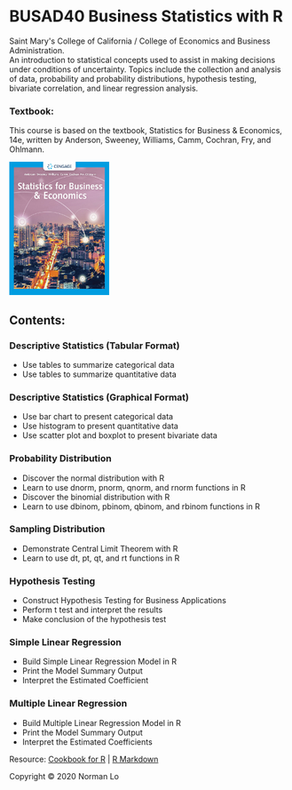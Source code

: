 # BUSAD40 Business Statistics with R
Saint Mary's College of California / College of Economics and Business Administration.  
An introduction to statistical concepts used to assist in making decisions under conditions of uncertainty. Topics include the collection and analysis of data, probability and probability distributions, hypothesis testing, bivariate correlation, and linear regression analysis.

### Textbook:
This course is based on the textbook, Statistics for Business & Economics, 14e, written by Anderson, Sweeney, Williams, Camm, Cochran, Fry, and Ohlmann.

<img src="./images/textbook.png" width="180" height="240">

## Contents:

### Descriptive Statistics (Tabular Format)
- Use tables to summarize categorical data
- Use tables to summarize quantitative data

### Descriptive Statistics (Graphical Format)
- Use bar chart to present categorical data
- Use histogram to present quantitative data
- Use scatter plot and boxplot to present bivariate data

### Probability Distribution
- Discover the normal distribution with R
- Learn to use dnorm, pnorm, qnorm, and rnorm functions in R
- Discover the binomial distribution with R
- Learn to use dbinom, pbinom, qbinom, and rbinom functions in R

### Sampling Distribution
- Demonstrate Central Limit Theorem with R
- Learn to use dt, pt, qt, and rt functions in R

### Hypothesis Testing
- Construct Hypothesis Testing for Business Applications
- Perform t test and interpret the results
- Make conclusion of the hypothesis test

### Simple Linear Regression 
- Build Simple Linear Regression Model in R
- Print the Model Summary Output
- Interpret the Estimated Coefficient

### Multiple Linear Regression
- Build Multiple Linear Regression Model in R
- Print the Model Summary Output
- Interpret the Estimated Coefficients

Resource: [Cookbook for R](http://www.cookbook-r.com/) | [R Markdown](https://rmarkdown.rstudio.com/)

Copyright © 2020 Norman Lo
